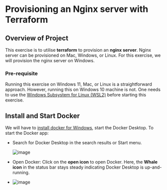 # Provisioning an Nginx server with Terraform
## Overview of Project
This exercise is to utilise **terraform** to provision an **nginx server**. Nginx server can be provisioned on Mac, Windows, or Linux. For this exercise, we will provision the nginx server on Windows. <p>
### Pre-requisite 
Running this exercise on Windows 11, Mac, or Linux is a straightforward approach. However, running this on Windows 10 machine is not. One needs to use the [Windows Subsystem for Linux (WSL2)](https://docs.microsoft.com/en-us/windows/wsl/install-win10) before starting this exercise.<p>
## Install and Start Docker
We will have to [install docker for Windows](https://docs.docker.com/docker-for-windows/install), start the Docker Desktop. To start the Docker app:
- Search for Docker Desktop in the search results or Start menu.<p>
![image](https://github.com/JonesKwameOsei/Terraform-Docker-Nginx/assets/81886509/18658e53-4265-4b25-a7fa-e7e3e20f7742)
- Open Docker: Click on the **open icon** to open Docker. Here, the **Whale icon** in the status bar stays steady indicating Docker Desktop is up-and-running. <p>
- ![image](https://github.com/JonesKwameOsei/Terraform-Docker-Nginx/assets/81886509/7496bfde-eed0-4619-88e8-49f921a26539)

